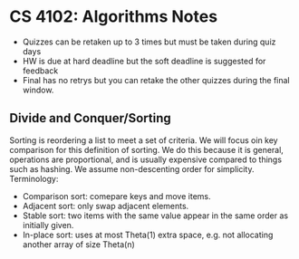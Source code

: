 # CS 4102: Algorithms Notes

- Quizzes can be retaken up to 3 times but must be taken during quiz days
- HW is due at hard deadline but the soft deadline is suggested for feedback
- Final has no retrys but you can retake the other quizzes during the final window.

## Divide and Conquer/Sorting
Sorting is reordering a list to meet a set of criteria.  We will focus oin key comparison for this definition of sorting.  We do this because it is general, operations are proportional, and is usually expensive compared to things such as hashing.  We assume non-descenting order for simplicity.  Terminology:
- Comparison sort: comepare keys and move items.
- Adjacent sort: only swap adjacent elements.
- Stable sort: two items with the same value appear in the same order as initially given.
- In-place sort: uses at most Theta(1) extra space, e.g. not allocating another array of size Theta(n)

